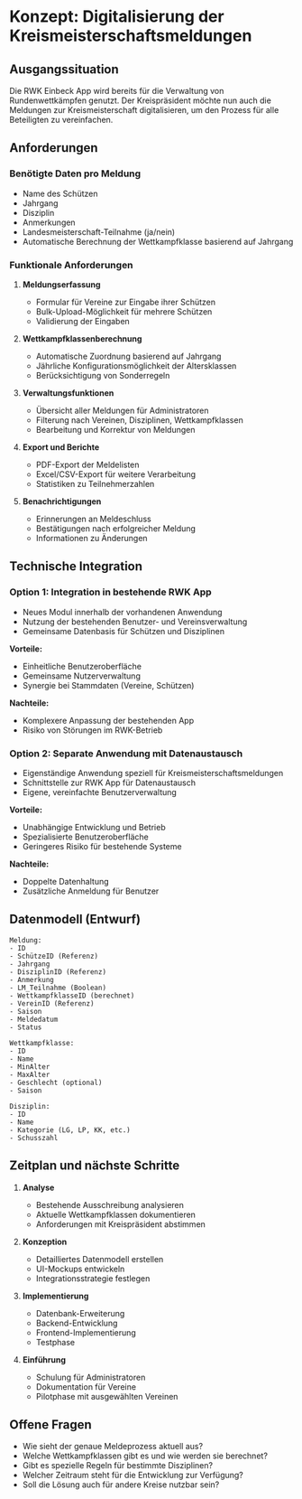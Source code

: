 # Konzept: Digitalisierung der Kreismeisterschaftsmeldungen

## Ausgangssituation
Die RWK Einbeck App wird bereits für die Verwaltung von Rundenwettkämpfen genutzt. Der Kreispräsident möchte nun auch die Meldungen zur Kreismeisterschaft digitalisieren, um den Prozess für alle Beteiligten zu vereinfachen.

## Anforderungen

### Benötigte Daten pro Meldung
- Name des Schützen
- Jahrgang
- Disziplin
- Anmerkungen
- Landesmeisterschaft-Teilnahme (ja/nein)
- Automatische Berechnung der Wettkampfklasse basierend auf Jahrgang

### Funktionale Anforderungen
1. **Meldungserfassung**
   - Formular für Vereine zur Eingabe ihrer Schützen
   - Bulk-Upload-Möglichkeit für mehrere Schützen
   - Validierung der Eingaben

2. **Wettkampfklassenberechnung**
   - Automatische Zuordnung basierend auf Jahrgang
   - Jährliche Konfigurationsmöglichkeit der Altersklassen
   - Berücksichtigung von Sonderregeln

3. **Verwaltungsfunktionen**
   - Übersicht aller Meldungen für Administratoren
   - Filterung nach Vereinen, Disziplinen, Wettkampfklassen
   - Bearbeitung und Korrektur von Meldungen

4. **Export und Berichte**
   - PDF-Export der Meldelisten
   - Excel/CSV-Export für weitere Verarbeitung
   - Statistiken zu Teilnehmerzahlen

5. **Benachrichtigungen**
   - Erinnerungen an Meldeschluss
   - Bestätigungen nach erfolgreicher Meldung
   - Informationen zu Änderungen

## Technische Integration

### Option 1: Integration in bestehende RWK App
- Neues Modul innerhalb der vorhandenen Anwendung
- Nutzung der bestehenden Benutzer- und Vereinsverwaltung
- Gemeinsame Datenbasis für Schützen und Disziplinen

**Vorteile:**
- Einheitliche Benutzeroberfläche
- Gemeinsame Nutzerverwaltung
- Synergie bei Stammdaten (Vereine, Schützen)

**Nachteile:**
- Komplexere Anpassung der bestehenden App
- Risiko von Störungen im RWK-Betrieb

### Option 2: Separate Anwendung mit Datenaustausch
- Eigenständige Anwendung speziell für Kreismeisterschaftsmeldungen
- Schnittstelle zur RWK App für Datenaustausch
- Eigene, vereinfachte Benutzerverwaltung

**Vorteile:**
- Unabhängige Entwicklung und Betrieb
- Spezialisierte Benutzeroberfläche
- Geringeres Risiko für bestehende Systeme

**Nachteile:**
- Doppelte Datenhaltung
- Zusätzliche Anmeldung für Benutzer

## Datenmodell (Entwurf)

```
Meldung:
- ID
- SchützeID (Referenz)
- Jahrgang
- DisziplinID (Referenz)
- Anmerkung
- LM_Teilnahme (Boolean)
- WettkampfklasseID (berechnet)
- VereinID (Referenz)
- Saison
- Meldedatum
- Status

Wettkampfklasse:
- ID
- Name
- MinAlter
- MaxAlter
- Geschlecht (optional)
- Saison

Disziplin:
- ID
- Name
- Kategorie (LG, LP, KK, etc.)
- Schusszahl
```

## Zeitplan und nächste Schritte

1. **Analyse**
   - Bestehende Ausschreibung analysieren
   - Aktuelle Wettkampfklassen dokumentieren
   - Anforderungen mit Kreispräsident abstimmen

2. **Konzeption**
   - Detailliertes Datenmodell erstellen
   - UI-Mockups entwickeln
   - Integrationsstrategie festlegen

3. **Implementierung**
   - Datenbank-Erweiterung
   - Backend-Entwicklung
   - Frontend-Implementierung
   - Testphase

4. **Einführung**
   - Schulung für Administratoren
   - Dokumentation für Vereine
   - Pilotphase mit ausgewählten Vereinen

## Offene Fragen

- Wie sieht der genaue Meldeprozess aktuell aus?
- Welche Wettkampfklassen gibt es und wie werden sie berechnet?
- Gibt es spezielle Regeln für bestimmte Disziplinen?
- Welcher Zeitraum steht für die Entwicklung zur Verfügung?
- Soll die Lösung auch für andere Kreise nutzbar sein?